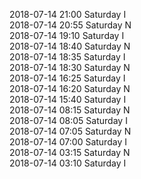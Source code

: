 2018-07-14 21:00 Saturday  I  
2018-07-14 20:55 Saturday  N  
2018-07-14 19:10 Saturday  I  
2018-07-14 18:40 Saturday  N  
2018-07-14 18:35 Saturday  I  
2018-07-14 18:30 Saturday  N  
2018-07-14 16:25 Saturday  I  
2018-07-14 16:20 Saturday  N  
2018-07-14 15:40 Saturday  I  
2018-07-14 08:15 Saturday  N  
2018-07-14 08:05 Saturday  I  
2018-07-14 07:05 Saturday  N  
2018-07-14 07:00 Saturday  I  
2018-07-14 03:15 Saturday  N  
2018-07-14 03:10 Saturday  I  
